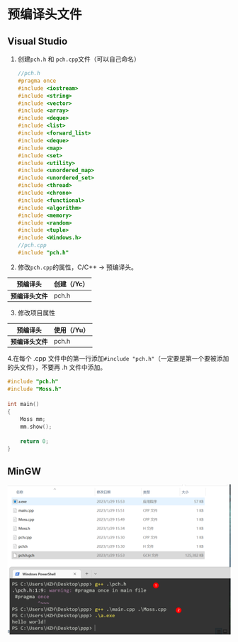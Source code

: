 # 预编译头文件

## Visual Studio

1. 创建`pch.h` 和 `pch.cpp`文件（可以自己命名）

   ```C++
   //pch.h
   #pragma once
   #include <iostream>
   #include <string>
   #include <vector>
   #include <array>
   #include <deque>
   #include <list>
   #include <forward_list>
   #include <deque>
   #include <map>
   #include <set>
   #include <utility>
   #include <unordered_map>
   #include <unordered_set>
   #include <thread>
   #include <chrono>
   #include <functional>
   #include <algorithm>
   #include <memory>
   #include <random>
   #include <tuple>
   #include <Windows.h>
   //pch.cpp
   #include "pch.h"
   ```

2. 修改`pch.cpp`的属性，C/C++ -> 预编译头。

| 预编译头         | 创建（/Yc） |
| ---------------- | ----------- |
| **预编译头文件** | pch.h       |

3. 修改项目属性

| 预编译头         | 使用（/Yu） |
| ---------------- | ----------- |
| **预编译头文件** | pch.h       |

4.在每个 .cpp 文件中的第一行添加`#include "pch.h"`（一定要是第一个要被添加的头文件），不要再 .h 文件中添加。

```c++
#include "pch.h"
#include "Moss.h"

int main()
{
	Moss mm;
	mm.show();

	return 0;
}
```



## MinGW

![image-20230129155523589](./MinGw使用预编译头文件.png)
